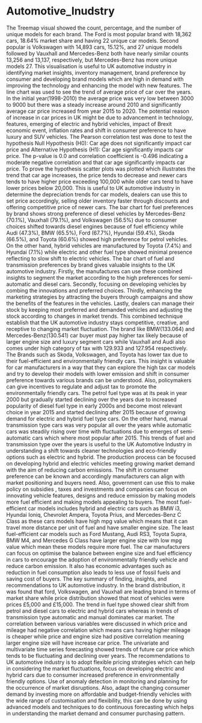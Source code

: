# Automotive_Inudstry
The Treemap visual showed the count, percentage, and the number of unique models for each brand. The Ford is most popular brand with 18,362 cars, 18.64%  market share and having 22 unique car models.  Second popular is Volkswagen with 14,893 cars, 15.12%, and 27 unique models followed by Vauxhall and Mercedes-Benz both have nearly similar counts 13,256 and 13,137, respectively, but Mercedes-Benz has more unique models 27. This visualisation is useful to UK automotive industry in identifying market insights, inventory management, brand preference by consumer and developing brand models which are high in demand with improving the technology and enhancing the model with new features.
The line chart was used to see the trend of average price of car over the years. In the initial year(1998-2010) the average price was very low between 3000 to 9000 but there was a steady increase around 2010 and significantly average car price increased from  year 2015 to 2020. The potential reason of increase in car prices in UK might be due to advancement in technology, features, emerging of electric and hybrid vehicles, impact of Brexit economic event, inflation rates and shift in consumer preference to have luxury and SUV vehicles.
The Pearson correlation test was done to test the hypothesis Null Hypothesis (H0): Car age does not significantly impact car price and Alternative Hypothesis (H1): Car age significantly impacts car price. The p-value is 0.0 and correlation coefficient is -0.496 indicating  a moderate negative correlation and that car age significantly impacts car price. To prove the hypothesis scatter plots was plotted which illustrates the trend that car age increases, the price tends to decrease and newer cars tends to have higher price exceeding 100,000 while older cars tend to have lower prices below 20,000. This is useful to UK automotive industry in determine the depreciation trends for car models, dealers can use this to set price accordingly, selling older inventory faster through discounts and offering competitive price of newer cars.
The bar chart for fuel preferences by brand shows strong preference of diesel vehicles by Mercedes-Benz (70.1%), Vauxhall (79.1%), and Volkswagen (56.5%) due to consumer choices shifted towards diesel engines because of fuel efficiency while Audi (47.3%), BMW (65.5%), Ford (67.7%), Hyundai (59.4%), Skoda (66.5%), and Toyota (60.6%) showed high preference for petrol vehicles. On the other hand, hybrid vehicles are manufactured by Toyota (7.4%) and Hyundai (7.1%) while electric and other fuel type showed minimal presence reflecting to slow shift to electric vehicles. 
The bar chart of fuel and transmission preferences by brand gives valuable insights to the UK automotive industry. Firstly, the manufactures can use these combined insights to segment the market according to the high preferences for semi-automatic and diesel cars. Secondly, focusing on developing vehicles by combing the innovations and preferred choices. Thirdly, enhancing the marketing strategies by attracting the buyers through campaigns and show the benefits of the features in the vehicles. Lastly, dealers can manage their stock by keeping most preferred and demanded vehicles and adjusting the stock according to changes in market trends. This combined technique establish that the UK automotive industry stays competitive, creative, and receptive to changing market fluctuation.
The brand like BMW(133.064) and Mercedes-Benz(130.541) car buyer must pay higher tax likely because of larger engine size and luxury segment cars while Vauxhall and Audi also comes under high category of tax with 129.933 and 127.954 respectively. The Brands such as  Skoda, Volkswagen, and Toyota has lower tax due to their fuel-efficient and environmentally friendly cars. This insight is valuable for car manufacturers in a way that they can explore the high tax car models and try to develop their models with lower emission and shift in consumer preference towards  various brands can be understood. Also, policymakers can give incentives to regulate and adjust tax to promote the environmentally friendly cars.
The petrol  fuel type was at its peak in year 2000 but gradually started declining over the years due to increased popularity of diesel fuel type in early 2000s and become most relevant choice in year 2015 and started declining after 2015 because of growing demand for electric and hybrid fuel type cars. On the other hand, manual transmission type cars was very popular all over the years while automatic cars was steadily rising over time with fluctuations due to emerges of semi-automatic cars which where most popular after 2015. This trends of fuel and transmission type over the years is useful to the UK Automotive Industry in understanding a shift towards cleaner technologies and eco-friendly options such as electric and hybrid. The production process can be focused on developing hybrid and electric vehicles meeting growing market demand with the aim of reducing carbon emissions. The shift in consumer preference can be known and accordingly manufacturers can align with market positioning and buyers need. Also, government can use this to make policy on subsidies , taxes and investments and companies can focus on innovating vehicle features, designs and reduce emission by making models more fuel efficient and making models appealing to buyers.
The most fuel-efficient car models includes hybrid and electric cars such as BMW i3, Hyundai Ioniq, Chevrolet Ampera, Toyota Prius, and Mercedes-Benz C Class as these cars models have high mpg value which means that it can travel more distance per unit of fuel and have smaller engine size. The least fuel-efficient car models such as Ford Mustang, Audi RS3, Toyota Supra, BMW M4, and Mercedes G Class have larger engine size with low mpg value which mean these models require more fuel. The car manufacturers can focus on optimise the balance between engine size and fuel efficiency in cars to encourage the adoption of environmentally friendly vehicle and reduce carbon emission. It also has economic advantages such as reduction in fuel consumption also leads to less use of fossil fuels and saving cost of buyers.
The key summary of finding, insights, and recommendations to UK automotive industry.  In the brand distribution, it was found that ford, Volkswagen, and Vauxhall are leading brand in terms of market share while price distribution showed that most of vehicles were prices £5,000 and £15,000. The trend in fuel type showed clear shift from petrol and diesel cars to electric and hybrid cars whereas in trends of transmission type automatic and manual dominates car market. The correlation between various variables were discussed in which price and mileage had negative correlation which means cars having higher mileage is cheaper while price and engine size had positive correlation meaning larger engine size will have increase car price. The univariate and multivariate time series forecasting showed trends of future car price which tends to be fluctuating and declining over years.
The recommendations to UK automotive industry is to adopt flexible pricing strategies which can help in considering the market fluctuations, focus on developing electric and hybrid cars due to consumer increased preference in environmentally friendly options. Use of anomaly detection in monitoring and planning for the occurrence of market disruptions. Also, adapt the changing consumer demand by investing more on affordable and budget-friendly vehicles with the wide range of customisation and flexibility, this can be done by using advanced models and techniques to do continuous forecasting which helps in understanding the market demand and consumer purchasing pattern.
